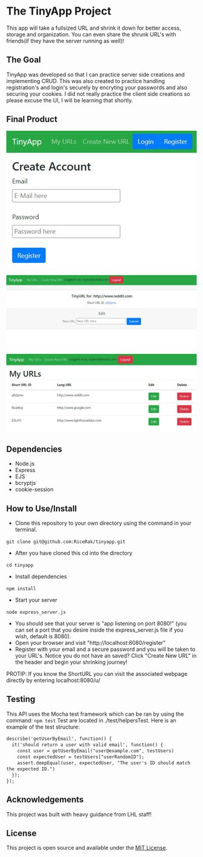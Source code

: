 # The TinyApp Project

This app will take a fullsized URL and shrink it down for better access, storage and organization. You can even share the shrunk URL's with friends(if they have the server running as well)!

## The Goal

TinyApp was developed so that I can practice server side creations and implementing CRUD. This was also created to practice handling registration's and login's securely by encryting your passwords and also securing your cookies. I did not really practice the client side creations so please excuse the UI, I will be learning that shortly.

## Final Product

![Registration Page](https://github.com/RiceRak/tinyapp/blob/master/docs/Registration-Page.png.JPG)


![URL Info](https://github.com/RiceRak/tinyapp/blob/master/docs/URL-info.png.JPG)


![URL List](https://github.com/RiceRak/tinyapp/blob/master/docs/URL-list.png.JPG)


## Dependencies

- Node.js
- Express
- EJS
- bcryptjs
- cookie-session

## How to Use/Install

- Clone this repository to your own directory using the command in your terminal.

`git clone git@github.com:RiceRak/tinyapp.git`
-  After you have cloned this cd into the directory

`cd tinyapp`
- Install dependencies

`npm install`
- Start your server

`node express_server.js`
- You should see that your server is "app listening on port 8080!" (you can set a port that you desire inside the express_server.js file if you wish, default is 8080).
- Open your browser and visit "http://localhost:8080/register"
- Register with your email and a secure password and you will be taken to your URL's. Notice you do not have an saved? Click "Create New URL" in the header and begin your shrinking journey!

PROTIP:
If you know the ShortURL you can visit the associated webpage directly by entering
localhost:8080/u/<ShortURL>

## Testing

This API uses the Mocha test framework which can be ran by using the command:
`npm test`
Test are located in ./test/helpersTest. Here is an example of the test structure:
```
describe('getUserByEmail', function() {
  it('should return a user with valid email', function() {
    const user = getUserByEmail("user@example.com", testUsers)
    const expectedUser = testUsers["userRandomID"];
    assert.deepEqual(user, expectedUser, "The user's ID should match the expected ID.")
  });
});
```
## Acknowledgements

This project was built with heavy guidance from LHL staff!

## License

This project is open source and available under the [MIT License](LICENSE).